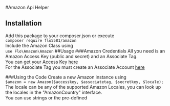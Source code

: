 #Amazon Api Helper
## Installation
Add this package to your composer.json or execute<br>
`composer require flo5581/amazon`<br>
Include the Amazon Class using<br>
`use Flo\Amazon\Amazon`
##Usage
###Amazon Credentials
All you need is an Amazon Access Key (public and secret) and an Associate Tag.<br>
You can get your Access Key [here](https://console.aws.amazon.com/iam/home?#home)<br>
For the Associate Tag you must create an Associate Account [here](https://affiliate-program.amazon.com/)<br>

###Using the Code
Create a new Amazon instance using<br>
`$amazon = new Amazon($accesskey, $associatetag, $secretkey, $locale);`
The locale can be any of the supported Amazon Locales, you can look up the locales in the "AmazonCountry" interface.<br>
You can use strings or the pre-defined 